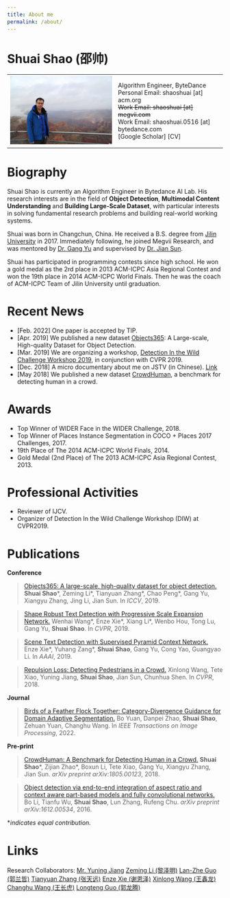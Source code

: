 ```yaml
---
title: About me
permalink: /about/
---
```

# Shuai Shao (邵帅)
<html>
    <style>
        table, th, td{
            border: 0;
        }
    </style>
    <table>
        <tr>
            <td width="50%">
                <img src="/images/9K7A4275.JPG" width=100%>
            </td>
            <td width="50%">
                <p>
                Algorithm Engineer, ByteDance<br>
                Personal Email: shaoshuai [at] acm.org<br>
                <del>Work Email: shaoshuai [at] megvii.com</del><br>
                Work Email: shaoshuai.0516 [at] bytedance.com<br>
                <a ref="https://scholar.google.com/citations?user=uL9iyKgAAAAJ">[Google Scholar]</a>
                <a ref="/ShuaiShao_CV.pdf">[CV]</a>
                </p>
            </td>
        </tr>
    </table>
</html>

# Biography
Shuai Shao is currently an Algorithm Engineer in Bytedance AI Lab. His research interests are in the field of **Object Detection**, **Multimodal Content Understanding** and **Building Large-Scale Dataset**, with particular interests in solving fundamental research problems and building real-world working systems.

Shuai was born in Changchun, China. He received a B.S. degree from [Jilin University](http://www.jlu.edu.cn/) in 2017. Immediately following, he joined Megvii Research, and was mentored by [Dr. Gang Yu](http://www.skicyyu.org/) and supervised by [Dr. Jian Sun](http://jiansun.org/). 

Shuai has participated in programming contests since high school. He won a gold medal as the 2rd place in 2013 ACM-ICPC Asia Regional Contest and won the 19th place in 2014 ACM-ICPC World Finals. Then he was the coach of ACM-ICPC Team of Jilin University until graduation.

# Recent News
- [Feb. 2022] One paper is accepted by TIP.
- [Apr. 2019] We published a new dataset [Objects365](https://www.objects365.org/): A Large-scale, High-quality Dataset for Object Detection.
- [Mar. 2019] We are organizing a workshop, [Detection In the Wild Challenge Workshop 2019](https://www.objects365.org/workshop2019.html), in conjunction with CVPR 2019.
- [Dec. 2018] A micro documentary about me on JSTV (in Chinese). [Link](http://news.jstv.com/a/20181225/1545907806823.shtml)
- [May 2018] We published a new dataset [CrowdHuman](https://sshao0516.github.io/CrowdHuman/), a benchmark for detecting human in a crowd.

# Awards
- Top Winner of WIDER Face in the WIDER Challenge, 2018.
- Top Winner of Places Instance Segmentation in COCO + Places 2017 Challenges, 2017.
- 19th Place of The 2014 ACM-ICPC World Finals, 2014.
- Gold Medal (2nd Place) of The 2013 ACM-ICPC Asia Regional Contest, 2013.

# Professional Activities
- Reviewer of IJCV.
- Organizer of Detection In the Wild Challenge Workshop (DIW) at CVPR2019. 

# Publications
**Conference**
> [Objects365: A large-scale, high-quality dataset for object detection.](https://openaccess.thecvf.com/content_ICCV_2019/papers/Shao_Objects365_A_Large-Scale_High-Quality_Dataset_for_Object_Detection_ICCV_2019_paper.pdf)
**Shuai Shao**\*, Zeming Li\*, Tianyuan Zhang\*, Chao Peng\*, Gang Yu, Xiangyu Zhang, Jing Li, Jian Sun.
In *ICCV*, 2019.

> [Shape Robust Text Detection with Progressive Scale Expansion Network.](https://openaccess.thecvf.com/content_CVPR_2019/papers/Wang_Shape_Robust_Text_Detection_With_Progressive_Scale_Expansion_Network_CVPR_2019_paper.pdf)
Wenhai Wang*, Enze Xie*, Xiang Li*, Wenbo Hou, Tong Lu, Gang Yu, **Shuai Shao**.
In *CVPR*, 2019.

> [Scene Text Detection with Supervised Pyramid Context Network.](https://ojs.aaai.org/index.php/AAAI/article/download/4935/4808)
Enze Xie*, Yuhang Zang*, **Shuai Shao**, Gang Yu, Cong Yao, Guangyao Li.
In *AAAI*, 2019.

> [Repulsion Loss: Detecting Pedestrians in a Crowd.](http://openaccess.thecvf.com/content_cvpr_2018/papers/Wang_Repulsion_Loss_Detecting_CVPR_2018_paper.pdf)
Xinlong Wang, Tete Xiao, Yuning Jiang, **Shuai Shao**, Jian Sun, Chunhua Shen.
In *CVPR*, 2018.

**Journal**
> [Birds of a Feather Flock Together: Category-Divergence Guidance for Domain Adaptive Segmentation.](https://arxiv.org/pdf/2204.02111.pdf)
Bo Yuan, Danpei Zhao, **Shuai Shao**, Zehuan Yuan, Changhu Wang.
In *IEEE Transactions on Image Processing*, 2022.

**Pre-print**
> [CrowdHuman: A Benchmark for Detecting Human in a Crowd.](https://arxiv.org/pdf/1805.00123)
**Shuai Shao***, Zijian Zhao*, Boxun Li, Tete Xiao, Gang Yu, Xiangyu Zhang, Jian Sun.
*arXiv preprint arXiv:1805.00123*, 2018.

> [Object detection via end-to-end integration of aspect ratio and context aware part-based models and fully convolutional networks.](https://arxiv.org/pdf/1612.00534)
Bo Li, Tianfu Wu, **Shuai Shao**, Lun Zhang, Rufeng Chu.
*arXiv preprint arXiv:1612.00534*, 2016.

*_indicates equal contribution._

# Links
Research Collaborators:
[Mr. Yuning Jiang](https://yuningjiang.github.io/) [Zeming Li (黎泽明)](https://www.zemingli.com/) [Lan-Zhe Guo (郭兰哲)](http://www.guolz.com/) [Tianyuan Zhang (张天远)](http://tianyuanzhang.com/) [Enze Xie (谢恩泽)](https://xieenze.github.io/) [Xinlong Wang (王鑫龙)](https://www.xloong.wang/) [Changhu Wang (王长虎)](https://changhu.wang/) [Longteng Guo (郭龙腾)](https://ltguo19.github.io/)
<!--[Changqian Yu (余昌黔)](http://changqianyu.me/)-->
